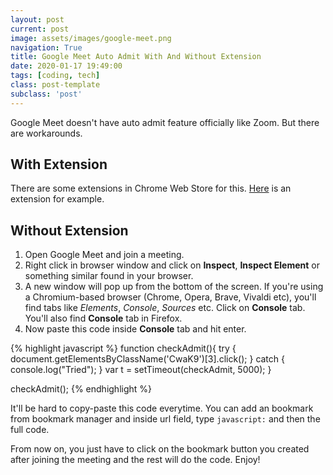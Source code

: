 ```yaml
---
layout: post
current: post
image: assets/images/google-meet.png
navigation: True
title: Google Meet Auto Admit With And Without Extension
date: 2020-01-17 19:49:00
tags: [coding, tech]
class: post-template
subclass: 'post'
---
```

Google Meet doesn't have auto admit feature officially like Zoom. But there are workarounds.

## With Extension
There are some extensions in Chrome Web Store for this. [Here](https://chrome.google.com/webstore/detail/google-meet-auto-admit/himoglbojlbloilekjcohhfakhjcibnj?hl=en) is an extension for example.

## Without Extension
1. Open Google Meet and join a meeting.
2. Right click in browser window and click on <b>Inspect</b>, <b>Inspect Element</b> or something similar found in your browser.
3. A new window will pop up from the bottom of the screen. If you're using a Chromium-based browser (Chrome, Opera, Brave, Vivaldi etc), you'll find tabs like *Elements*, *Console*, *Sources* etc. Click on **Console** tab. You'll also find **Console** tab in Firefox.
4. Now paste this code inside **Console** tab and hit enter.

{% highlight javascript %}
function checkAdmit(){
    try {
        document.getElementsByClassName('CwaK9')[3].click();
    } catch {
        console.log("Tried");
    }
    var t = setTimeout(checkAdmit, 5000);
}

checkAdmit();
{% endhighlight %}

It'll be hard to copy-paste this code everytime. You can add an bookmark from bookmark manager and inside url field, type `javascript:` and then the full code.

From now on, you just have to click on the bookmark button you created after joining the meeting and the rest will do the code. Enjoy!